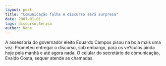 ```yaml
---
layout: post
title: "Comunicação falha e discurso será surpresa"
date: 2007-01-01
tags: discurso,Serasa
author: None
---
```

A assessoria do governador eleito Eduardo Campos pisou na bola mais uma vez.
Prometeu entregar o discurso, sob embargo, para os ve?culos ainda hoje pela manhã e até agora nada.
O celular do secretário de comunicação, Evaldo Costa, sequer atende as chamadas. 